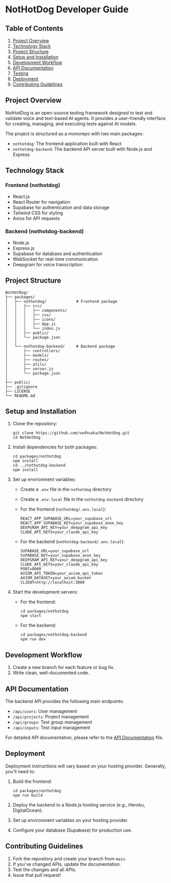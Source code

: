 # NotHotDog Developer Guide

## Table of Contents

1. [Project Overview](#project-overview)
2. [Technology Stack](#technology-stack)
3. [Project Structure](#project-structure)
4. [Setup and Installation](#setup-and-installation)
5. [Development Workflow](#development-workflow)
6. [API Documentation](#api-documentation)
7. [Testing](#testing)
8. [Deployment](#deployment)
9. [Contributing Guidelines](#contributing-guidelines)

## Project Overview

NotHotDog is an open-source testing framework designed to test and validate voice and text-based AI agents. It provides a user-friendly interface for creating, managing, and executing tests against AI models.

The project is structured as a monorepo with two main packages:
- `nothotdog`: The frontend application built with React
- `nothotdog-backend`: The backend API server built with Node.js and Express

## Technology Stack

### Frontend (nothotdog)
- React.js
- React Router for navigation
- Supabase for authentication and data storage
- Tailwind CSS for styling
- Axios for API requests

### Backend (nothotdog-backend)
- Node.js
- Express.js
- Supabase for database and authentication
- WebSocket for real-time communication
- Deepgram for voice transcription

## Project Structure

```
NotHotDog/
├── packages/
│   ├── nothotdog/             # Frontend package
│   │   ├── src/
│   │   │   ├── components/
│   │   │   ├── css/
│   │   │   ├── icons/
│   │   │   ├── App.js
│   │   │   └── index.js
│   │   ├── public/
│   │   └── package.json
│   │
│   └── nothotdog-backend/     # Backend package
│       ├── controllers/
│       ├── models/
│       ├── routes/
│       ├── utils/
│       ├── server.js
│       └── package.json
│
├── public/
├── .gitignore
├── LICENSE
└── README.md
```

## Setup and Installation

1. Clone the repository:
   ```
   git clone https://github.com/vedhsaka/NotHotDog.git
   cd NotHotDog
   ```

2. Install dependencies for both packages:
   ```
   cd packages/nothotdog
   npm install
   cd ../nothotdog-backend
   npm install
   ```

3. Set up environment variables:
   - Create a `.env` file in the `nothotdog` directory
   - Create a `.env.local` file in the `nothotdog-backend` directory
   - For the frontend (`nothotdog/.env.local`):
     ```
     REACT_APP_SUPABASE_URL=your_supabase_url
     REACT_APP_SUPABASE_KEY=your_supabase_anon_key
     DEEPGRAM_API_KEY=your_deepgram_api_key
     CLUDE_API_KEYS=your_claude_api_key
     ```

   - For the backend (`nothotdog-backend/.env.local`):
     ```
     SUPABASE_URL=your_supabase_url
     SUPABASE_KEY=your_supabase_anon_key
     DEEPGRAM_API_KEY=your_deepgram_api_key
     CLUDE_API_KEYS=your_claude_api_key
     PORT=8000
     AXIOM_API_TOKEN=your_axiom_api_token
     AXIOM_DATASET=your_axiom_bucket
     CLIENT=http://localhost:3000
     ```

4. Start the development servers:
   - For the frontend:
     ```
     cd packages/nothotdog
     npm start
     ```
   - For the backend:
     ```
     cd packages/nothotdog-backend
     npm run dev
     ```

## Development Workflow

1. Create a new branch for each feature or bug fix.
2. Write clean, well-documented code.

## API Documentation

The backend API provides the following main endpoints:

- `/api/users`: User management
- `/api/projects`: Project management
- `/api/groups`: Test group management
- `/api/inputs`: Test input management

For detailed API documentation, please refer to the [API Documentation](api-documentation.md) file.

## Deployment

Deployment instructions will vary based on your hosting provider. Generally, you'll need to:

1. Build the frontend:
   ```
   cd packages/nothotdog
   npm run build
   ```

2. Deploy the backend to a Node.js hosting service (e.g., Heroku, DigitalOcean).
3. Set up environment variables on your hosting provider.
4. Configure your database (Supabase) for production use.

## Contributing Guidelines

1. Fork the repository and create your branch from `main`.
2. If you've changed APIs, update the documentation.
3. Test the changes and all APIs.
4. Issue that pull request!
